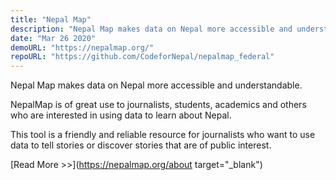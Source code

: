 ```yaml
---
title: "Nepal Map"
description: "Nepal Map makes data on Nepal more accessible and understandable."
date: "Mar 26 2020"
demoURL: "https://nepalmap.org/"
repoURL: "https://github.com/CodeforNepal/nepalmap_federal"
---
```


Nepal Map makes data on Nepal more accessible and understandable.

NepalMap is of great use to journalists, students, academics and others who are interested in using data to learn about Nepal.

This tool is a friendly and reliable resource for journalists who want to use data to tell stories or discover stories that are of public interest.

[Read More >>](https://nepalmap.org/about target="_blank")